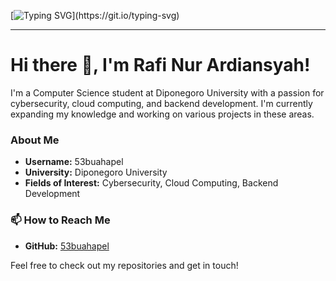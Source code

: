 [![Typing SVG](https://readme-typing-svg.herokuapp.com/?size=30&lines=Hello,+World!)](https://git.io/typing-svg)

---

# Hi there 👋, I'm Rafi Nur Ardiansyah!

I'm a Computer Science student at Diponegoro University with a passion for cybersecurity, cloud computing, and backend development. I'm currently expanding my knowledge and working on various projects in these areas.

### About Me
- **Username:** 53buahapel
- **University:** Diponegoro University
- **Fields of Interest:** Cybersecurity, Cloud Computing, Backend Development

### 📫 How to Reach Me
- **GitHub:** [53buahapel](https://github.com/53buahapel)

Feel free to check out my repositories and get in touch!
